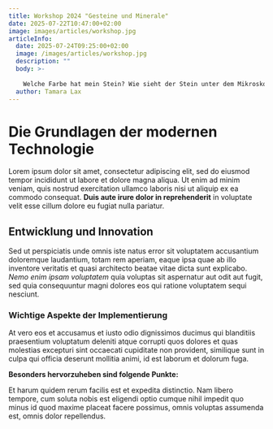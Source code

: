```yaml
---
title: Workshop 2024 "Gesteine und Minerale"
date: 2025-07-22T10:47:00+02:00
image: images/articles/workshop.jpg
articleInfo:
  date: 2025-07-24T09:25:00+02:00
  image: /images/articles/workshop.jpg
  description: ""
  body: >-
    
    Welche Farbe hat mein Stein? Wie sieht der Stein unter dem Mikroskop aus? Enthält er Kristalle oder ist er geschichtet? – Die Antworten auf diese und andere Fragen suchten die Teilnehmer:innen der Geologiewerkstatt, um bestimmen zu können, welches Gestein bzw. welches Mineral sie jeweils vor sich haben. Als Ergebnis wurde ein Schaukasten gestaltet, in dem nun jeder Vorbeigehende die Ergebnisse der Experimente sehen kann. Mit diversen Sinnen sowie experimentellen Versuchen konnte jeder Stein detailliert analysiert und anschließend beschrieben werden. Natürlich wurden die Schüler:innen von Experten unterstützt. Herr Dr. Holzförster und Frau Mack vom GEO-Zentrum an der KTB in Windischeschenbach leiteten die fünf Kurseinheiten an. Dabei durfte auch ein Besuch im GEO-Zentrum natürlich nicht fehlen, um einen ersten Einblick in das Experimentieren und Erforschen von Gesteinen zu bekommen.  Diese Aufgabe soll aber nur der Anfang sein: Die circa 500 Steine umfassende Gesteine- und Mineralesammlung an unserer Schule soll im Verlauf des kommenden Schuljahres von dem P-Seminar „Geologie“ weiter entdeckt werden, ebenso werden die eindrucksvollsten Exemplare ausgestellt.
  author: Tamara Lax
---
```

# Die Grundlagen der modernen Technologie

Lorem ipsum dolor sit amet, consectetur adipiscing elit, sed do eiusmod tempor incididunt ut labore et dolore magna aliqua. Ut enim ad minim veniam, quis nostrud exercitation ullamco laboris nisi ut aliquip ex ea commodo consequat. **Duis aute irure dolor in reprehenderit** in voluptate velit esse cillum dolore eu fugiat nulla pariatur.

## Entwicklung und Innovation

Sed ut perspiciatis unde omnis iste natus error sit voluptatem accusantium doloremque laudantium, totam rem aperiam, eaque ipsa quae ab illo inventore veritatis et quasi architecto beatae vitae dicta sunt explicabo. *Nemo enim ipsam voluptatem* quia voluptas sit aspernatur aut odit aut fugit, sed quia consequuntur magni dolores eos qui ratione voluptatem sequi nesciunt.

### Wichtige Aspekte der Implementierung

At vero eos et accusamus et iusto odio dignissimos ducimus qui blanditiis praesentium voluptatum deleniti atque corrupti quos dolores et quas molestias excepturi sint occaecati cupiditate non provident, similique sunt in culpa qui officia deserunt mollitia animi, id est laborum et dolorum fuga.

**Besonders hervorzuheben sind folgende Punkte:**

Et harum quidem rerum facilis est et expedita distinctio. Nam libero tempore, cum soluta nobis est eligendi optio cumque nihil impedit quo minus id quod maxime placeat facere possimus, omnis voluptas assumenda est, omnis dolor repellendus.
